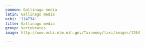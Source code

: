 ```yaml
---
common: Gallinago media
latin: Gallinago media
ncbi: '114734'
title: Gallinago media
group: Vertebrates
image: http://www.ncbi.nlm.nih.gov/Taxonomy/taxi/images/1264

---
```

